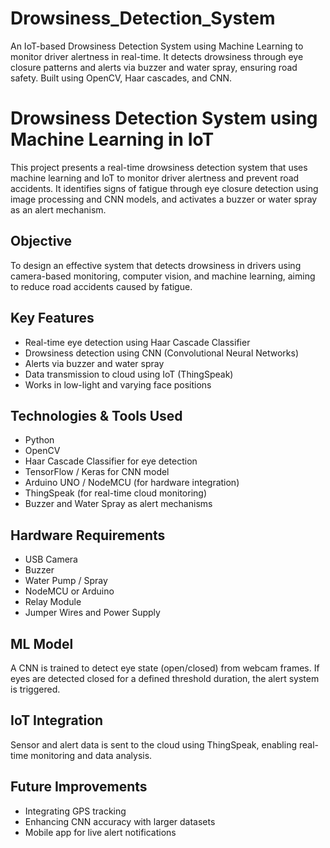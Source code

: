 # Drowsiness_Detection_System
An IoT-based Drowsiness Detection System using Machine Learning to monitor driver alertness in real-time. It detects drowsiness through eye closure patterns and alerts via buzzer and water spray, ensuring road safety. Built using OpenCV, Haar cascades, and CNN.

# Drowsiness Detection System using Machine Learning in IoT

This project presents a real-time drowsiness detection system that uses machine learning and IoT to monitor driver alertness and prevent road accidents. It identifies signs of fatigue through eye closure detection using image processing and CNN models, and activates a buzzer or water spray as an alert mechanism.

## Objective

To design an effective system that detects drowsiness in drivers using camera-based monitoring, computer vision, and machine learning, aiming to reduce road accidents caused by fatigue.

## Key Features

- Real-time eye detection using Haar Cascade Classifier
- Drowsiness detection using CNN (Convolutional Neural Networks)
- Alerts via buzzer and water spray
- Data transmission to cloud using IoT (ThingSpeak)
- Works in low-light and varying face positions

## Technologies & Tools Used

- Python  
- OpenCV  
- Haar Cascade Classifier for eye detection  
- TensorFlow / Keras for CNN model  
- Arduino UNO / NodeMCU (for hardware integration)  
- ThingSpeak (for real-time cloud monitoring)  
- Buzzer and Water Spray as alert mechanisms  

## Hardware Requirements

- USB Camera
- Buzzer
- Water Pump / Spray
- NodeMCU or Arduino
- Relay Module
- Jumper Wires and Power Supply

## ML Model

A CNN is trained to detect eye state (open/closed) from webcam frames. If eyes are detected closed for a defined threshold duration, the alert system is triggered.

## IoT Integration

Sensor and alert data is sent to the cloud using ThingSpeak, enabling real-time monitoring and data analysis.

## Future Improvements

- Integrating GPS tracking
- Enhancing CNN accuracy with larger datasets
- Mobile app for live alert notifications



